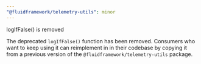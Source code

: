 ```yaml
---
"@fluidframework/telemetry-utils": minor
---
```


logIfFalse() is removed

The deprecated `logIfFalse()` function has been removed. Consumers who want to keep using it can reimplement in in their
codebase by copying it from a previous version of the `@fluidframework/telemetry-utils` package.
